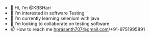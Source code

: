 - 👋 Hi, I’m @KBSHari
- 👀 I’m interested in software Testing
- 🌱 I’m currently learning selenium with java
- 💞️ I’m looking to collaborate on testing software
- 📫 How to reach me hprasanth707@gmail.com/+91-9751995891

<!---
KBSHari/KBSHari is a ✨ special ✨ repository because its `README.md` (this file) appears on your GitHub profile.
You can click the Preview link to take a look at your changes.
--->
